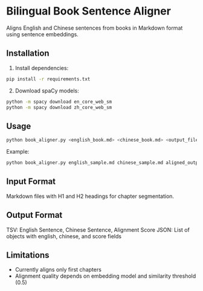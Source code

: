 # Bilingual Book Sentence Aligner

Aligns English and Chinese sentences from books in Markdown format using sentence embeddings.

## Installation

1. Install dependencies:

```bash
pip install -r requirements.txt
```

2. Download spaCy models:

```bash
python -m spacy download en_core_web_sm
python -m spacy download zh_core_web_sm
```

## Usage

```bash
python book_aligner.py <english_book.md> <chinese_book.md> <output_file> [--format tsv|json]
```

Example:

```bash
python book_aligner.py english_sample.md chinese_sample.md aligned_output.tsv
```

## Input Format

Markdown files with H1 and H2 headings for chapter segmentation.

## Output Format

TSV: English Sentence, Chinese Sentence, Alignment Score
JSON: List of objects with english, chinese, and score fields

## Limitations

- Currently aligns only first chapters
- Alignment quality depends on embedding model and similarity threshold (0.5)
